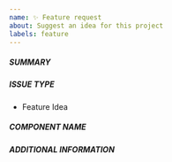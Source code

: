 ```yaml
---
name: ✨ Feature request
about: Suggest an idea for this project
labels: feature
---
```

<!--- Verify first that your feature was not already discussed on GitHub -->
<!--- Complete *all* sections as described, this form is processed automatically -->

##### SUMMARY
<!--- Describe the new feature/improvement briefly below -->

##### ISSUE TYPE
- Feature Idea

##### COMPONENT NAME
<!--- Write the short name of the module, plugin, task or feature below, use your best guess if unsure -->

##### ADDITIONAL INFORMATION
<!--- Describe how the feature would be used, why it is needed and what it would solve -->

<!--- Paste example playbooks or commands between quotes below -->
```yaml

```

<!--- HINT: You can also paste gist.github.com links for larger files -->
